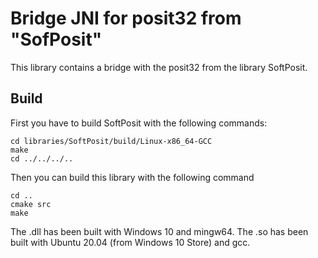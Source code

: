# Bridge JNI for posit32 from "SofPosit"

This library contains a bridge with the posit32 from the library SoftPosit.

## Build

First you have to build SoftPosit with the following commands:
```
cd libraries/SoftPosit/build/Linux-x86_64-GCC
make
cd ../../../..
```
Then you can build this library with the following command
```
cd ..
cmake src
make
```

The .dll has been built with Windows 10 and mingw64.
The .so has been built with Ubuntu 20.04 (from Windows 10 Store) and gcc.